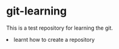 # git-learning
This is a test repository  for learning the git.
<br>
 <li>learnt how to create a repository</li>
